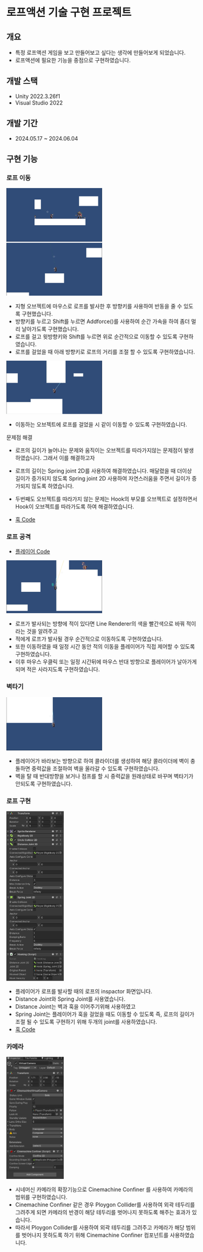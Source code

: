 # 로프액션 기술 구현 프로젝트 

## 개요 

- 특정 로프액션 게임을 보고 만들어보고 싶다는 생각에 만들어보게 되었습니다.
- 로프액션에 필요한 기능을 중점으로 구현하였습니다.

## 개발 스택 

- Unity 2022.3.26f1
- Visual Studio 2022

## 개발 기간

- 2024.05.17 ~ 2024.06.04

## 구현 기능 

### 로프 이동 

<img src="https://github.com/parkjun-0521/SANABI_Function_Practice-/blob/master/Image/로프이동및반동.gif" width="50%" height="50%" />
<img src="https://github.com/parkjun-0521/SANABI_Function_Practice-/blob/master/Image/로프가속.gif" width="50%" height="50%" />

- 지형 오브젝트에 마우스로 로프를 발사한 후 방향키를 사용하여 반동을 줄 수 있도록 구현했습니다.
- 방향키를 누르고 Shift를 누르면 Addforce()를 사용하여 순간 가속을 하여 좀더 멀리 날아가도록 구현했습니다.
- 로프를 걸고 윗방향키와 Shift를 누르면 위로 순간적으로 이동할 수 있도록 구현하였습니다.
- 로프를 걸었을 때 아래 방향키로 로프의 거리를 조절 할 수 있도록 구현하였습니다. 

<img src="https://github.com/parkjun-0521/SANABI_Function_Practice-/blob/master/Image/이동오브젝트로프.gif" width="50%" height="50%" />

- 이동하는 오브젝트에 로프를 걸었을 시 같이 이동할 수 있도록 구현하였습니다.

문제점 해결 
- 로프의 길이가 늘어나는 문제와 움직이는 오브젝트를 따라가지않는 문제점이 발생하였습니다. 그래서 이를 해결하고자
- 로프의 길이는 Spring joint 2D를 사용하여 해결하였습니다. 매달렸을 때 더이상 길이가 증가되지 않도록 Spring joint 2D 사용하여 자연스러움을 주면서 길이가 증가되지 않도록 하였습니다.
- 두번째도 오브젝트를 따라가지 않는 문제는 Hook의 부모를 오브젝트로 설정하면서 Hook이 오브젝트를 따라가도록 하여 해결하였습니다.

- [훅 Code](https://github.com/parkjun-0521/SANABI_Function_Practice-/blob/master/Assets/Script/Hooking.cs)

### 로프 공격 

- [플레이어 Code](https://github.com/parkjun-0521/SANABI_Function_Practice-/blob/master/Assets/Script/Player.cs)

<img src="https://github.com/parkjun-0521/SANABI_Function_Practice-/blob/master/Image/로프공격.gif" width="50%" height="50%" />

- 로프가 발사되는 방향에 적이 있다면 Line Renderer의 색을 빨간색으로 바꿔 적이라는 것을 알려주고
- 적에게 로프가 발사될 경우 순간적으로 이동하도록 구현하였습니다.
- 또한 이동하였을 때 일정 시간 동안 적의 이동을 플레이어가 직접 제어할 수 있도록 구현하였습니다. 
- 이후 마우스 우클릭 또는 일정 시간뒤에 마우스 반대 방향으로 플레이어가 날아가게 되며 적은 사라지도록 구현하였습니다. 

### 벽타기 

<img src="https://github.com/parkjun-0521/SANABI_Function_Practice-/blob/master/Image/벽타기.gif" width="50%" height="50%" />

- 플레이어가 바라보는 방향으로 하여 콜라이더를 생성하여 해당 콜라이더에 벽이 충돌하면 중력값을 조절하여 벽을 올라갈 수 있도록 구현하였습니다.
- 벽을 탈 때 반대방향을 보거나 점프를 할 시 중력값을 원래상태로 바꾸며 벽타기가 안되도록 구현하였습니다. 

### 로프 구현 

<img src="https://github.com/parkjun-0521/SANABI_Function_Practice-/blob/master/Image/조인트.png" width="30%" height="30%" />

- 플레이어가 로프를 발사할 때의 로프의 inspactor 화면입니다.
- Distance Joint와 Spring Joint를 사용였습니다.
- Distance Joint는 벽과 훅을 이어주기위해 사용하였고
- Spring Joint는 플레이어가 훅을 걸었을 때도 이동할 수 있도록 즉, 로프의 길이가 조절 될 수 있도록 구현하기 위해 두개의 joint를 사용하였습니다.
- [훅 Code](https://github.com/parkjun-0521/SANABI_Function_Practice-/blob/master/Assets/Script/Hooking.cs)

### 카메라 

<img src="https://github.com/parkjun-0521/SANABI_Function_Practice-/blob/master/Image/시네머신.png" width="30%" height="30%" />

- 시네머신 카메라의 확장기능으로 Cinemachine Confiner 를 사용하여 카메라의 범위를 구현하였습니다.
- Cinemachine Confiner 같은 경우 Ploygon Collider를 사용하여 외곽 테두리를 그려주게 되면 카메라의 반경이 해당 테두리를 벗어나지 못하도록 해주는 효과가 있습니다.
- 따라서 Ploygon Collider를 사용하여 외곽 테두리를 그려주고 카메라가 해당 범위를 벗어나지 못하도록 하기 위해 Cinemachine Confiner 컴포넌트를 사용하였습니다. 

